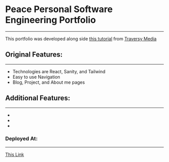 # Peace Personal Software Engineering Portfolio
--- 
This portfolio was developed along side [this tutorial](https://www.youtube.com/watch?v=NO7_jgzVgbc) from [Traversy Media](https://www.youtube.com/@TraversyMedia)

## Original Features: 
---
- Technologies are React, Sanity, and Tailwind
- Easy to use Navigation
- Blog, Project, and About me pages

## Additional Features: 
---
- 
- 
- 

### Deployed At:
---
[This Link]()